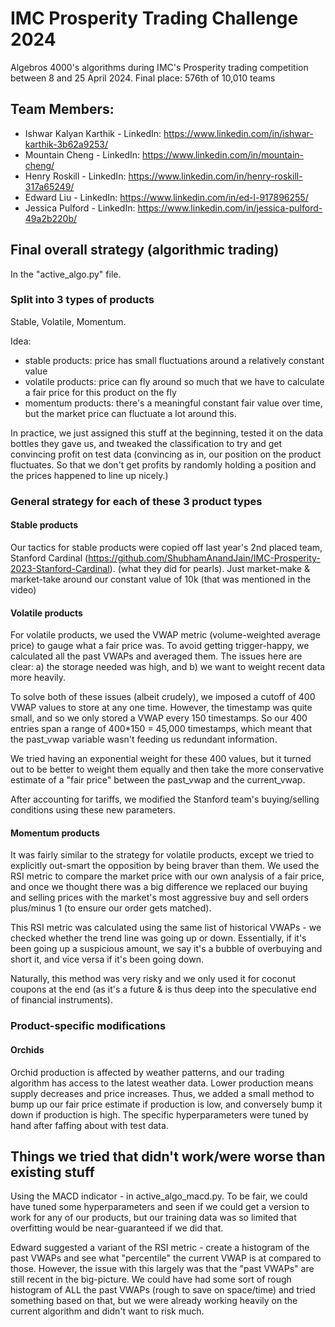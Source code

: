# IMC Prosperity Trading Challenge 2024
Algebros 4000's algorithms during IMC's Prosperity trading competition between 8 and 25 April 2024. 
Final place: 576th of 10,010 teams

## Team Members:
- Ishwar Kalyan Karthik - LinkedIn: https://www.linkedin.com/in/ishwar-karthik-3b62a9253/
- Mountain Cheng - LinkedIn: https://www.linkedin.com/in/mountain-cheng/
- Henry Roskill - LinkedIn: https://www.linkedin.com/in/henry-roskill-317a65249/
- Edward Liu - LinkedIn: https://www.linkedin.com/in/ed-l-917896255/
- Jessica Pulford - LinkedIn: https://www.linkedin.com/in/jessica-pulford-49a2b220b/

## Final overall strategy (algorithmic trading)
In the "active_algo.py" file. 

### Split into 3 types of products
Stable, Volatile, Momentum. 

Idea:
- stable products: price has small fluctuations around a relatively constant value
- volatile products: price can fly around so much that we have to calculate a fair price for this product on the fly
- momentum products: there's a meaningful constant fair value over time, but the market price can fluctuate a lot around this.

In practice, we just assigned this stuff at the beginning, tested it on the data bottles they gave us, and tweaked the classification to try and get convincing profit on test data
(convincing as in, our position on the product fluctuates. So that we don't get profits by randomly holding a position and the prices happened to line up nicely.)

### General strategy for each of these 3 product types

#### Stable products
Our tactics for stable products were copied off last year's 2nd placed team, Stanford Cardinal (https://github.com/ShubhamAnandJain/IMC-Prosperity-2023-Stanford-Cardinal).
(what they did for pearls). Just market-make & market-take around our constant value of 10k (that was mentioned in the video)

#### Volatile products

For volatile products, we used the VWAP metric (volume-weighted average price) to gauge what a fair price was. 
To avoid getting trigger-happy, we calculated all the past VWAPs and averaged them. 
The issues here are clear: a) the storage needed was high, and b) we want to weight recent data more heavily. 

To solve both of these issues (albeit crudely), we imposed a cutoff of 400 VWAP values to store at any one time.
However, the timestamp was quite small, and so we only stored a VWAP every 150 timestamps. 
So our 400 entries span a range of 400*150 = 45,000 timestamps, which meant that the past_vwap variable wasn't feeding us redundant information.

We tried having an exponential weight for these 400 values, but it turned out to be better to weight them equally
and then take the more conservative estimate of a "fair price" between the past_vwap and the current_vwap.

After accounting for tariffs, we modified the Stanford team's buying/selling conditions using these new parameters. 

#### Momentum products

It was fairly similar to the strategy for volatile products, except we tried to explicitly out-smart the opposition by being braver than them. 
We used the RSI metric to compare the market price with our own analysis of a fair price,
and once we thought there was a big difference we replaced our buying and selling prices with the market's most aggressive buy and sell orders plus/minus 1 (to ensure our order gets matched).

This RSI metric was calculated using the same list of historical VWAPs - we checked whether the trend line was going up or down. 
Essentially, if it's been going up a suspicious amount, we say it's a bubble of overbuying and short it, and vice versa if it's been going down.

Naturally, this method was very risky and we only used it for coconut coupons at the end (as it's a future & is thus deep into the speculative end of financial instruments).

### Product-specific modifications
#### Orchids
Orchid production is affected by weather patterns, and our trading algorithm has access to the latest weather data. Lower production means supply decreases and price increases. 
Thus, we added a small method to bump up our fair price estimate if production is low, and conversely bump it down if production is high.
The specific hyperparameters were tuned by hand after faffing about with test data. 

## Things we tried that didn't work/were worse than existing stuff

Using the MACD indicator - in active_algo_macd.py.
To be fair, we could have tuned some hyperparameters and seen if we could get a version to work for any of our products, but our training data was so limited that overfitting would be near-guaranteed if we did that. 

Edward suggested a variant of the RSI metric - create a histogram of the past VWAPs and see what "percentile" the current VWAP is at compared to those. 
However, the issue with this largely was that the "past VWAPs" are still recent in the big-picture. 
We could have had some sort of rough histogram of ALL the past VWAPs (rough to save on space/time) and tried something based on that, but we were already working heavily on the current algorithm and didn't want to risk much. 
